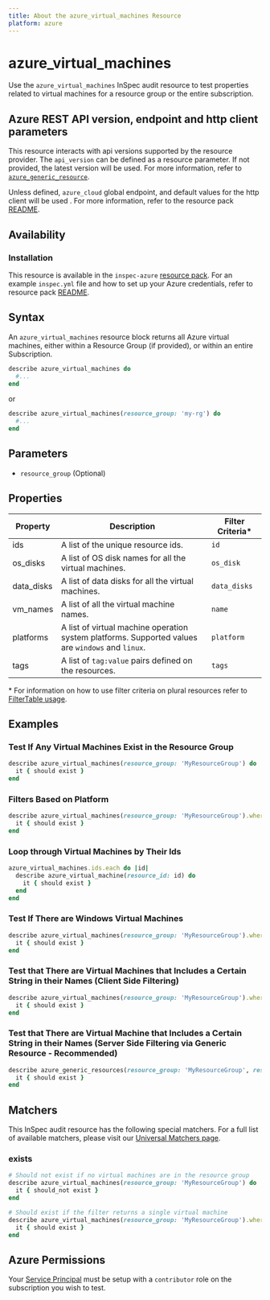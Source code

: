 ```yaml
---
title: About the azure_virtual_machines Resource
platform: azure
---
```


# azure_virtual_machines

Use the `azure_virtual_machines` InSpec audit resource to test properties related to virtual machines for a resource group or the entire subscription.

## Azure REST API version, endpoint and http client parameters

This resource interacts with api versions supported by the resource provider.
The `api_version` can be defined as a resource parameter.
If not provided, the latest version will be used.
For more information, refer to [`azure_generic_resource`](azure_generic_resource.md).

Unless defined, `azure_cloud` global endpoint, and default values for the http client will be used .
For more information, refer to the resource pack [README](../../README.md). 

## Availability

### Installation

This resource is available in the `inspec-azure` [resource pack](/inspec/glossary/#resource-pack). 
For an example `inspec.yml` file and how to set up your Azure credentials, refer to resource pack [README](../../README.md#Service-Principal).

## Syntax

An `azure_virtual_machines` resource block returns all Azure virtual machines, either within a Resource Group (if provided), or within an entire Subscription.
```ruby
describe azure_virtual_machines do
  #...
end
```
or
```ruby
describe azure_virtual_machines(resource_group: 'my-rg') do
  #...
end
```
## Parameters

- `resource_group` (Optional)

## Properties

|Property       | Description                                                                          | Filter Criteria<superscript>*</superscript> |
|---------------|--------------------------------------------------------------------------------------|-----------------|
| ids           | A list of the unique resource ids.                                                   | `id`            |
| os_disks      | A list of OS disk names for all the virtual machines.                                | `os_disk`       |
| data_disks    | A list of data disks for all the virtual machines.                                   | `data_disks`    |
| vm_names      | A list of all the virtual machine names.                                             | `name`          |
| platforms     | A list of virtual machine operation system platforms. Supported values are `windows` and `linux`.| `platform`|
| tags          | A list of `tag:value` pairs defined on the resources.                                | `tags`          |
  
<superscript>*</superscript> For information on how to use filter criteria on plural resources refer to [FilterTable usage](https://github.com/inspec/inspec/blob/master/docs/dev/filtertable-usage.md#a-where-method-you-can-call-with-hash-params-with-loose-matching).
  
## Examples

### Test If Any Virtual Machines Exist in the Resource Group
```ruby
describe azure_virtual_machines(resource_group: 'MyResourceGroup') do
  it { should exist }
end
```
### Filters Based on Platform
```ruby
describe azure_virtual_machines(resource_group: 'MyResourceGroup').where(platform: 'windows') do
  it { should exist }
end
```   
### Loop through Virtual Machines by Their Ids  
```ruby
azure_virtual_machines.ids.each do |id|
  describe azure_virtual_machine(resource_id: id) do
    it { should exist }
  end
end  
``` 
### Test If There are Windows Virtual Machines     
```ruby
describe azure_virtual_machines(resource_group: 'MyResourceGroup').where(platform: 'windows') do
  it { should exist }
end
```    
### Test that There are Virtual Machines that Includes a Certain String in their Names (Client Side Filtering)   
```ruby
describe azure_virtual_machines(resource_group: 'MyResourceGroup').where { name.include?('WindowsVm') } do
  it { should exist }
end
```    
### Test that There are Virtual Machine that Includes a Certain String in their Names (Server Side Filtering via Generic Resource - Recommended)   
```ruby
describe azure_generic_resources(resource_group: 'MyResourceGroup', resource_provider: 'Microsoft.Compute/virtualMachine', substring_of_name: 'WindowsVm') do
  it { should exist }
end
```
## Matchers

This InSpec audit resource has the following special matchers. For a full list of available matchers, please visit our [Universal Matchers page](https://www.inspec.io/docs/reference/matchers/).

### exists
```ruby
# Should not exist if no virtual machines are in the resource group
describe azure_virtual_machines(resource_group: 'MyResourceGroup') do
  it { should_not exist }
end

# Should exist if the filter returns a single virtual machine
describe azure_virtual_machines(resource_group: 'MyResourceGroup').where(platform: 'windows') do
  it { should exist }
end
```
## Azure Permissions

Your [Service Principal](https://docs.microsoft.com/en-us/azure/azure-resource-manager/resource-group-create-service-principal-portal) must be setup with a `contributor` role on the subscription you wish to test.
